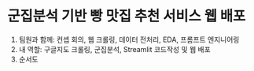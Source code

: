 # 군집분석 기반 빵 맛집 추천 서비스 웹 배포

1. 팀원과 함께: 컨셉 회의, 웹 크롤링, 데이터 전처리, EDA, 프롬프트 엔지니어링
2. 내 역할: 구글지도 크롤링, 군집분석, Streamlit 코드작성 및 웹 배포
3. 순서도
